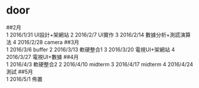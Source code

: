 # door
##2月		
1	2016/1/31	UI設計+架網站
2	2016/2/7	UI實作
3	2016/2/14	數據分析+測謊演算法
4	2016/2/28	camera
##3月		
1	2016/3/6	buffer
2	2016/3/13	軟硬整合1
3	2016/3/20	電視UI+架網站
4	2016/3/27	電視UI+數據
##4月		
1	2016/4/3	軟硬整合2
2	2016/4/10	midterm
3	2016/4/17	midterm
4	2016/4/24	測試
##5月		
1	2016/5/1	佈置
